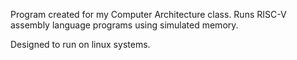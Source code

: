 Program created for my Computer Architecture class. Runs RISC-V assembly language programs using simulated memory. 

Designed to run on linux systems.

